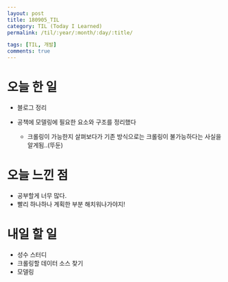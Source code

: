 ```yaml
---
layout: post
title: 180905_TIL
category: TIL (Today I Learned)
permalink: /til/:year/:month/:day/:title/

tags: [TIL, 개발]
comments: true
---
```

# 오늘 한 일

- 블로그 정리

- 공책에 모델링에 필요한 요소와 구조를 정리했다
  - 크롤링이 가능한지 살펴보다가 기존 방식으로는 크롤링이 불가능하다는 사실을 알게됨..(뚜둔)

# 오늘 느낀 점

- 공부할게 너무 많다.
- 빨리 하나하나 계획한 부분 해치워나가야지!

# 내일 할 일

- 성수 스터디
- 크롤링할 데이터 소스 찾기
- 모델링

